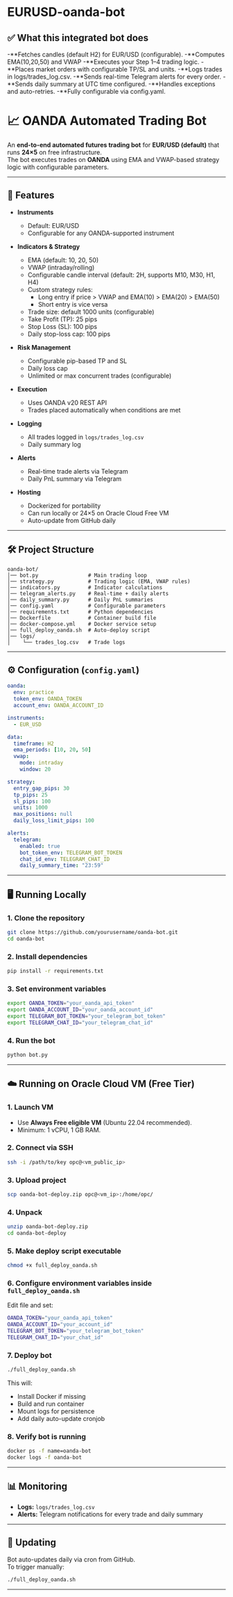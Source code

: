 # EURUSD-oanda-bot


## ✅ What this integrated bot does
-**Fetches candles (default H2) for EUR/USD (configurable).
-**Computes EMA(10,20,50) and VWAP
-**Executes your Step 1–4 trading logic.
-**Places market orders with configurable TP/SL and units.
-**Logs trades in logs/trades_log.csv.
-**Sends real-time Telegram alerts for every order.
-**Sends daily summary at UTC time configured.
-**Handles exceptions and auto-retries.
-**Fully configurable via config.yaml.


# 📈 OANDA Automated Trading Bot

An **end-to-end automated futures trading bot** for **EUR/USD (default)** that runs **24×5** on free infrastructure.  
The bot executes trades on **OANDA** using EMA and VWAP-based strategy logic with configurable parameters.  

---

## 🚀 Features

- **Instruments**  
  - Default: EUR/USD  
  - Configurable for any OANDA-supported instrument  

- **Indicators & Strategy**  
  - EMA (default: 10, 20, 50)  
  - VWAP (intraday/rolling)  
  - Configurable candle interval (default: 2H, supports M10, M30, H1, H4)  
  - Custom strategy rules:  
    - Long entry if price > VWAP and EMA(10) > EMA(20) > EMA(50)
    - Short entry is vice versa  
  - Trade size: default 1000 units (configurable)  
  - Take Profit (TP): 25 pips  
  - Stop Loss (SL): 100 pips  
  - Daily stop-loss cap: 100 pips  

- **Risk Management**  
  - Configurable pip-based TP and SL  
  - Daily loss cap  
  - Unlimited or max concurrent trades (configurable)  

- **Execution**  
  - Uses OANDA v20 REST API  
  - Trades placed automatically when conditions are met  

- **Logging**  
  - All trades logged in `logs/trades_log.csv`  
  - Daily summary log  

- **Alerts**  
  - Real-time trade alerts via Telegram  
  - Daily PnL summary via Telegram  

- **Hosting**  
  - Dockerized for portability  
  - Can run locally or 24×5 on Oracle Cloud Free VM  
  - Auto-update from GitHub daily  

---

## 🛠 Project Structure

```
oanda-bot/
│── bot.py                # Main trading loop
│── strategy.py           # Trading logic (EMA, VWAP rules)
│── indicators.py         # Indicator calculations
│── telegram_alerts.py    # Real-time + daily alerts
│── daily_summary.py      # Daily PnL summaries
│── config.yaml           # Configurable parameters
│── requirements.txt      # Python dependencies
│── Dockerfile            # Container build file
│── docker-compose.yml    # Docker service setup
│── full_deploy_oanda.sh  # Auto-deploy script
│── logs/
│    └── trades_log.csv   # Trade logs
```

---

## ⚙️ Configuration (`config.yaml`)

```yaml
oanda:
  env: practice
  token_env: OANDA_TOKEN
  account_env: OANDA_ACCOUNT_ID

instruments:
  - EUR_USD

data:
  timeframe: H2
  ema_periods: [10, 20, 50]
  vwap:
    mode: intraday
    window: 20

strategy:
  entry_gap_pips: 30
  tp_pips: 25
  sl_pips: 100
  units: 1000
  max_positions: null
  daily_loss_limit_pips: 100

alerts:
  telegram:
    enabled: true
    bot_token_env: TELEGRAM_BOT_TOKEN
    chat_id_env: TELEGRAM_CHAT_ID
    daily_summary_time: "23:59"
```

---

## 🖥 Running Locally

### 1. Clone the repository

```bash
git clone https://github.com/yourusername/oanda-bot.git
cd oanda-bot
```

### 2. Install dependencies

```bash
pip install -r requirements.txt
```

### 3. Set environment variables

```bash
export OANDA_TOKEN="your_oanda_api_token"
export OANDA_ACCOUNT_ID="your_oanda_account_id"
export TELEGRAM_BOT_TOKEN="your_telegram_bot_token"
export TELEGRAM_CHAT_ID="your_telegram_chat_id"
```

### 4. Run the bot

```bash
python bot.py
```

---

## ☁️ Running on Oracle Cloud VM (Free Tier)

### 1. Launch VM
- Use **Always Free eligible VM** (Ubuntu 22.04 recommended).  
- Minimum: 1 vCPU, 1 GB RAM.  

### 2. Connect via SSH

```bash
ssh -i /path/to/key opc@<vm_public_ip>
```

### 3. Upload project

```bash
scp oanda-bot-deploy.zip opc@<vm_ip>:/home/opc/
```

### 4. Unpack

```bash
unzip oanda-bot-deploy.zip
cd oanda-bot-deploy
```

### 5. Make deploy script executable

```bash
chmod +x full_deploy_oanda.sh
```

### 6. Configure environment variables inside `full_deploy_oanda.sh`

Edit file and set:

```bash
OANDA_TOKEN="your_oanda_api_token"
OANDA_ACCOUNT_ID="your_account_id"
TELEGRAM_BOT_TOKEN="your_telegram_bot_token"
TELEGRAM_CHAT_ID="your_chat_id"
```

### 7. Deploy bot

```bash
./full_deploy_oanda.sh
```

This will:
- Install Docker if missing  
- Build and run container  
- Mount logs for persistence  
- Add daily auto-update cronjob  

### 8. Verify bot is running

```bash
docker ps -f name=oanda-bot
docker logs -f oanda-bot
```

---

## 📊 Monitoring

- **Logs:** `logs/trades_log.csv`  
- **Alerts:** Telegram notifications for every trade and daily summary  

---

## 🔄 Updating

Bot auto-updates daily via cron from GitHub.  
To trigger manually:

```bash
./full_deploy_oanda.sh
```

---
